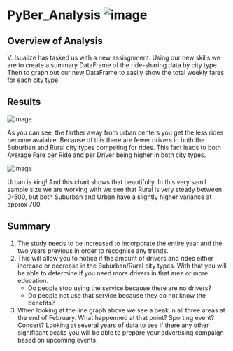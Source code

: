 # PyBer_Analysis ![image](https://user-images.githubusercontent.com/111661058/212430425-fede53f2-6eb3-42d6-938f-126417f60215.png)


## Overview of Analysis
V. Isualize has tasked us with a new assisgnment. Using our new skills we are to create a summary DataFrame of the ride-sharing data by city type. Then to graph out our new DataFrame to easily show the total weekly fares for each city type.

## Results
![image](https://user-images.githubusercontent.com/111661058/212430732-4bacc15c-4988-41b9-9f8c-c8fd6ad203b2.png)

As you can see, the farther away from urban centers you get the less rides become avalable. Because of this there are fewer drivers in both the Suburban and Rural city types competing for rides. This fact leads to both Average Fare per Ride and per Driver being higher in both city types.

![image](https://user-images.githubusercontent.com/111661058/212443392-a107848e-6f6d-4300-b2e2-4bab2614b5e9.png)

Urban is king! And this chart shows that beautifully. In this very samll sample size we are working with we see that Rural is very steady between 0-500, but both Suburban and Urban have a slightly higher variance at approx 700. 

## Summary
1) The study needs to be increased to incorporate the entire year and the two years previous in order to recognise any trends.
2) This will allow you to notice if the amount of drivers and rides either increase or decrease in the Suburban/Rural city types. With that you will be able to determine    if you need more drivers in that area or more education. 
     * Do people stop using the service because there are no drivers?
     * Do people not use that service because they do not know the benefits? 
3) When looking at the line graph above we see a peak in all three areas at the end of February. What happenned at that point? Sporting event? Concert? Looking at          several years of data to see if there any other significant peaks you will be able to prepare your advertising campaign based on upcoming events.
